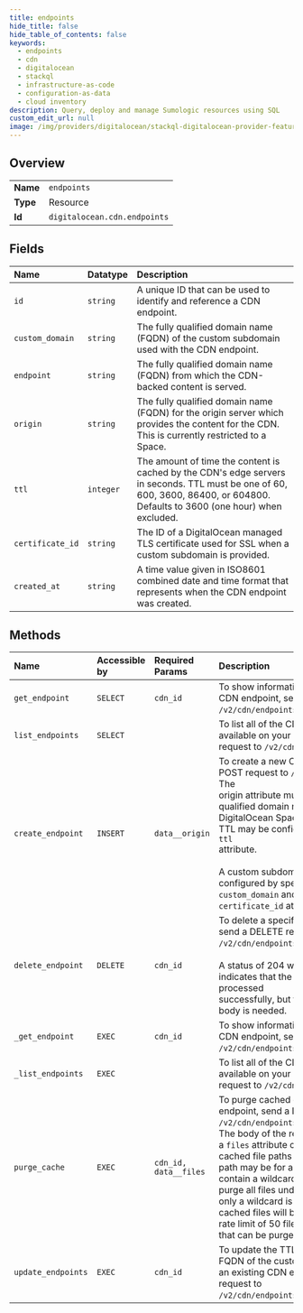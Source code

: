 ```yaml
---
title: endpoints
hide_title: false
hide_table_of_contents: false
keywords:
  - endpoints
  - cdn
  - digitalocean    
  - stackql
  - infrastructure-as-code
  - configuration-as-data
  - cloud inventory
description: Query, deploy and manage Sumologic resources using SQL
custom_edit_url: null
image: /img/providers/digitalocean/stackql-digitalocean-provider-featured-image.png
---
```

  
    

## Overview
<table><tbody>
<tr><td><b>Name</b></td><td><code>endpoints</code></td></tr>
<tr><td><b>Type</b></td><td>Resource</td></tr>
<tr><td><b>Id</b></td><td><code>digitalocean.cdn.endpoints</code></td></tr>
</tbody></table>

## Fields
| Name | Datatype | Description |
|:-----|:---------|:------------|
| `id` | `string` | A unique ID that can be used to identify and reference a CDN endpoint. |
| `custom_domain` | `string` | The fully qualified domain name (FQDN) of the custom subdomain used with the CDN endpoint. |
| `endpoint` | `string` | The fully qualified domain name (FQDN) from which the CDN-backed content is served. |
| `origin` | `string` | The fully qualified domain name (FQDN) for the origin server which provides the content for the CDN. This is currently restricted to a Space. |
| `ttl` | `integer` | The amount of time the content is cached by the CDN's edge servers in seconds. TTL must be one of 60, 600, 3600, 86400, or 604800. Defaults to 3600 (one hour) when excluded. |
| `certificate_id` | `string` | The ID of a DigitalOcean managed TLS certificate used for SSL when a custom subdomain is provided. |
| `created_at` | `string` | A time value given in ISO8601 combined date and time format that represents when the CDN endpoint was created. |
## Methods
| Name | Accessible by | Required Params | Description |
|:-----|:--------------|:----------------|:------------|
| `get_endpoint` | `SELECT` | `cdn_id` | To show information about an existing CDN endpoint, send a GET request to `/v2/cdn/endpoints/$ENDPOINT_ID`. |
| `list_endpoints` | `SELECT` |  | To list all of the CDN endpoints available on your account, send a GET request to `/v2/cdn/endpoints`. |
| `create_endpoint` | `INSERT` | `data__origin` | To create a new CDN endpoint, send a POST request to `/v2/cdn/endpoints`. The<br />origin attribute must be set to the fully qualified domain name (FQDN) of a<br />DigitalOcean Space. Optionally, the TTL may be configured by setting the `ttl`<br />attribute.<br /><br />A custom subdomain may be configured by specifying the `custom_domain` and<br />`certificate_id` attributes.<br /> |
| `delete_endpoint` | `DELETE` | `cdn_id` | To delete a specific CDN endpoint, send a DELETE request to<br />`/v2/cdn/endpoints/$ENDPOINT_ID`.<br /><br />A status of 204 will be given. This indicates that the request was processed<br />successfully, but that no response body is needed.<br /> |
| `_get_endpoint` | `EXEC` | `cdn_id` | To show information about an existing CDN endpoint, send a GET request to `/v2/cdn/endpoints/$ENDPOINT_ID`. |
| `_list_endpoints` | `EXEC` |  | To list all of the CDN endpoints available on your account, send a GET request to `/v2/cdn/endpoints`. |
| `purge_cache` | `EXEC` | `cdn_id, data__files` | To purge cached content from a CDN endpoint, send a DELETE request to<br />`/v2/cdn/endpoints/$ENDPOINT_ID/cache`. The body of the request should include<br />a `files` attribute containing a list of cached file paths to be purged. A<br />path may be for a single file or may contain a wildcard (`*`) to recursively<br />purge all files under a directory. When only a wildcard is provided, all<br />cached files will be purged. There is a rate limit of 50 files per 20 seconds <br />that can be purged.<br /> |
| `update_endpoints` | `EXEC` | `cdn_id` | To update the TTL, certificate ID, or the FQDN of the custom subdomain for<br />an existing CDN endpoint, send a PUT request to<br />`/v2/cdn/endpoints/$ENDPOINT_ID`.<br /> |
